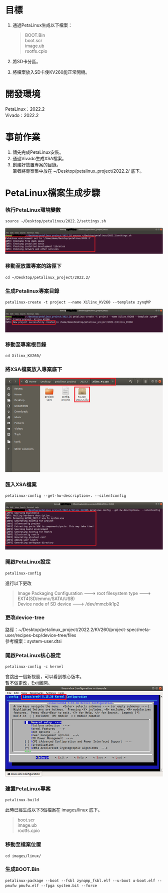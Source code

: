 # 目標
1. 通過PetaLinux生成以下檔案：
   >BOOT.Bin  
   >boot.scr  
   >image.ub  
   >rootfs.cpio  
   
2. 將SD卡分區。  
3. 將檔案放入SD卡使KV260能正常開機。
# 開發環境
PetaLinux：2022.2  
Vivado：2022.2
# 事前作業
1. 請先完成PetaLinux安裝。  
2. 通過Vivado生成XSA檔案。  
3. 創建好放置專案的目錄。  
   筆者將專案集中放在 ~/Desktop/petalinux_project/2022.2/ 底下。
# PetaLinux檔案生成步驟
### 執行PetaLinux環境變數  
```
source ~/Desktop/petalinux/2022.2/settings.sh 
```
![image](https://github.com/Lamb0421/petalinux/blob/main/board/KV260/Iamge/source.png)
### 移動至放置專案的路徑下  
```
cd ~/Desktop/petalinux_project/2022.2/  
```
### 生成Petalinux專案目錄  
```
petalinux-create -t project --name Xilinx_KV260 --template zynqMP  
```
![image](https://github.com/Lamb0421/petalinux/blob/main/board/KV260/Iamge/create.png)
### 移動至專案根目錄
```
cd Xilinx_KV260/  
```
### 將XSA檔案放入專案底下  
![image](https://github.com/Lamb0421/petalinux/blob/main/board/KV260/Iamge/XSA.png)  
### 匯入XSA檔案
```
petalinux-config --get-hw-description=. --silentconfig  
```
![image](https://github.com/Lamb0421/petalinux/blob/main/board/KV260/Iamge/config-xsa.png)
### 開啟PetaLinux設定  
```
petalinux-config  
```
進行以下更改   
>Image Packaging Configuration ---> root filesystem type ---> EXT4(SD/emmc/SATA/USB)  
>Device node of SD device ---> /dev/mmcblk1p2  

### 更改device-tree  
路徑：~/Desktop/petalinux_project/2022.2/KV260/project-spec/meta-user/recipes-bsp/device-tree/files  
參考檔案：system-user.dtsi  
### 開啟PetaLinux核心設定  
```
petalinux-config -c kernel  
```
會跳出一個新視窗，可以看到核心版本。  
暫不做更改，Exit離開。
![image](https://github.com/Lamb0421/petalinux/blob/main/board/KV260/Iamge/kernel.png)
### 建置PetaLinux專案  
```
petalinux-build  
```
此時已經生成以下3個檔案在 images/linux 底下。 
   >boot.scr  
   >image.ub  
   >rootfs.cpio  

### 移動至檔案位置  
```
cd images/linux/  
```
### 生成BOOT.Bin  
```
petalinux-package --boot --fsbl zynqmp_fsbl.elf --u-boot u-boot.elf --pmufw pmufw.elf --fpga system.bit --force  
```

